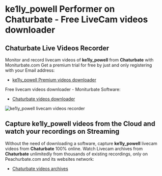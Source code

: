 # ke1ly_powell Performer on Chaturbate - Free LiveCam videos downloader

## Chaturbate Live Videos Recorder

Monitor and record livecam videos of **ke1ly_powell** from **Chaturbate** with Moniturbate.com
Get a premium trial for free by just and only registering with your Email address:
* [ke1ly_powell Premium videos downloader](https://moniturbate.com/request-demo-licence-key.html)

Free livecam videos downloader - Moniturbate Software:
* [Chaturbate videos downloader](https://moniturbate.com/moniturbate-download-software.html)

![ke1ly_powell livecam videos recorder](https://peachurnet.com/templates/moniturbate-software.png)


## Capture ke1ly_powell videos from the Cloud and watch your recordings on Streaming

Without the need of downloading a software, capture **ke1ly_powell** livecam videos from **Chaturbate** 100% online.
Watch Livecam archives from **Chaturbate** unlimitedly from thousands of existing recordings, only on Peachurbate.com and its websites network:
* [Chaturbate videos archives](https://peachurnet.com/)